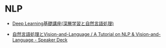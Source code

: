 # NLP

- [Deep Learning基礎講座(深層学習と自然言語処理)](https://speakerdeck.com/verypluming/dong-jing-da-xue-shen-ceng-xue-xi-deep-learningji-chu-jiang-zuo-2022-shen-ceng-xue-xi-tozi-ran-yan-yu-chu-li)

* [自然言語処理とVision-and-Language / A Tutorial on NLP & Vision-and-Language - Speaker Deck](https://speakerdeck.com/kyoun/a-tutorial-on-nlp-and-vision-and-language)